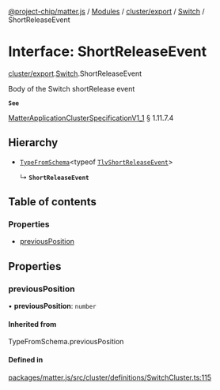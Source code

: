 [@project-chip/matter.js](../README.md) / [Modules](../modules.md) / [cluster/export](../modules/cluster_export.md) / [Switch](../modules/cluster_export.Switch.md) / ShortReleaseEvent

# Interface: ShortReleaseEvent

[cluster/export](../modules/cluster_export.md).[Switch](../modules/cluster_export.Switch.md).ShortReleaseEvent

Body of the Switch shortRelease event

**`See`**

[MatterApplicationClusterSpecificationV1_1](spec_export.MatterApplicationClusterSpecificationV1_1.md) § 1.11.7.4

## Hierarchy

- [`TypeFromSchema`](../modules/tlv_export.md#typefromschema)\<typeof [`TlvShortReleaseEvent`](../modules/cluster_export.Switch.md#tlvshortreleaseevent)\>

  ↳ **`ShortReleaseEvent`**

## Table of contents

### Properties

- [previousPosition](cluster_export.Switch.ShortReleaseEvent.md#previousposition)

## Properties

### previousPosition

• **previousPosition**: `number`

#### Inherited from

TypeFromSchema.previousPosition

#### Defined in

[packages/matter.js/src/cluster/definitions/SwitchCluster.ts:115](https://github.com/project-chip/matter.js/blob/3adaded6/packages/matter.js/src/cluster/definitions/SwitchCluster.ts#L115)
